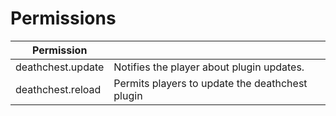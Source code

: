 # Permissions

<table><thead><tr><th>Permission</th><th data-hidden></th><th data-hidden></th></tr></thead><tbody><tr><td>deathchest.update</td><td>Notifies the player about plugin updates.</td><td></td></tr><tr><td>deathchest.reload</td><td>Permits players to update the deathchest plugin</td><td></td></tr></tbody></table>
